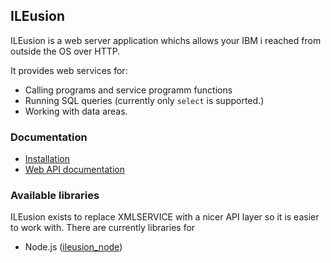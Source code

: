 ## ILEusion

ILEusion is a web server application whichs allows your IBM i reached from outside the OS over HTTP.

It provides web services for:

* Calling programs and service programm functions
* Running SQL queries (currently only `select` is supported.)
* Working with data areas.

### Documentation

* [Installation](/ileusion/installation)
* [Web API documentation](/ileusion/webapi)

### Available libraries

ILEusion exists to replace XMLSERVICE with a nicer API layer so it is easier to work with. There are currently libraries for

* Node.js ([ileusion_node](https://github.com/WorksOfBarry/ileusion_node))
